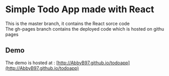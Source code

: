 # Simple Todo App made with React

This is the master branch, it contains the React sorce code\
The gh-pages branch contains the deployed code which is hosted on githu pages
## Demo 
The demo is hosted at :  [http://AbbyB97.github.io/todoapp](http://AbbyB97.github.io/todoapp)